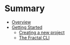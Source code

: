 # Summary

* [Overview](README.md)
* [Getting Started](getting-started/README.md)
   * [Creating a new project](getting-started/creating-a-new-project.md)
   * [The Fractal CLI](getting-started/the-fractal-cli.md)

